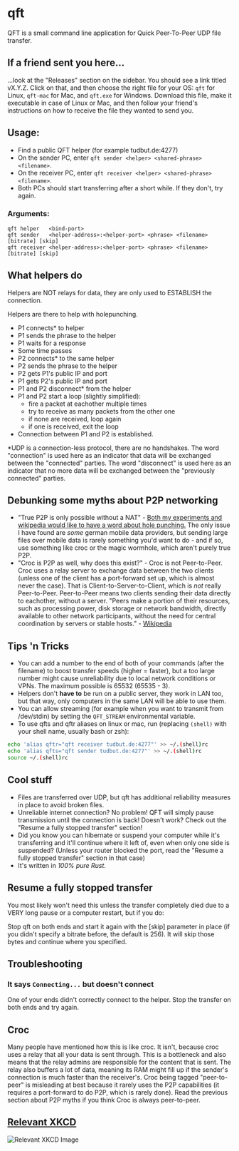 # qft
QFT is a small command line application for Quick Peer-To-Peer UDP file transfer.

## If a friend sent you here...

...look at the "Releases" section on the sidebar. You should see a link titled vX.Y.Z. Click on
that, and then choose the right file for your OS: `qft` for Linux, `qft-mac` for Mac, and `qft.exe`
for Windows. Download this file, make it executable in case of Linux or Mac, and then follow your 
friend's instructions on how to receive the file they wanted to send you.

## Usage:
- Find a public QFT helper (for example tudbut.de:4277)
- On the sender PC, enter `qft sender <helper> <shared-phrase> <filename>`.
- On the receiver PC, enter `qft receiver <helper> <shared-phrase> <filename>`.
- Both PCs should start transferring after a short while. If they don't, try again.

### Arguments:
```
qft helper   <bind-port>
qft sender   <helper-address>:<helper-port> <phrase> <filename> [bitrate] [skip]
qft receiver <helper-address>:<helper-port> <phrase> <filename> [bitrate] [skip]
```

## What helpers do

Helpers are NOT relays for data, they are only used to ESTABLISH the connection.

Helpers are there to help with holepunching.
- P1 connects\* to helper
- P1 sends the phrase to the helper
- P1 waits for a response
- Some time passes
- P2 connects\* to the same helper
- P2 sends the phrase to the helper
- P2 gets P1's public IP and port
- P1 gets P2's public IP and port
- P1 and P2 disconnect\* from the helper
- P1 and P2 start a loop (slightly simplified):
  - fire a packet at eachother multiple times
  - try to receive as many packets from the other one
  - if none are received, loop again
  - if one is received, exit the loop
- Connection between P1 and P2 is established.

\*UDP is a connection-less protocol, there are no handshakes. The word "connection" is used here as
an indicator that data will be exchanged between the "connected" parties. The word "disconnect" is used
here as an indicator that no more data will be exchanged between the "previously connected" parties.

## Debunking some myths about P2P networking

- "True P2P is only possible without a NAT" - [Both my experiments and wikipedia would like to have
  a word about hole punching.](https://en.wikipedia.org/wiki/UDP_hole_punching) The only issue I
  have found are *some* german mobile data providers, but sending large files over mobile data is
  rarely something you'd want to do - and if so, use something like croc or the magic wormhole,
  which aren't purely true P2P.
- "Croc is P2P as well, why does this exist?" - Croc is not Peer-to-Peer. Croc uses a relay server
  to exchange data between the two clients (unless one of the client has a port-forward set up,
  which is almost never the case). That is Client-to-Server-to-Client, which is *not* really
  Peer-to-Peer. Peer-to-Peer means two clients sending their data directly to eachother, without a
  server. "Peers make a portion of their resources, such as processing power, disk storage or
  network bandwidth, directly available to other network participants, without the need for central
  coordination by servers or stable hosts." -
  [Wikipedia](https://en.wikipedia.org/wiki/Peer-to-peer)

## Tips 'n Tricks
- You can add a number to the end of both of your commands (after the filename) to
  boost transfer speeds (higher = faster), but a too large number might cause unreliability
  due to local network conditions or VPNs. The maximum possible is 65532 (65535 - 3).
- Helpers don't **have to** be run on a public server, they work in LAN too, but that way, only
  computers in the same LAN will be able to use them.
- You can allow streaming (for example when you want to transmit from /dev/stdin) by setting
  the `QFT_STREAM` environmental variable.
- To use qfts and qftr aliases on linux or mac, run (replacing `(shell)` with your shell name,
  usually bash or zsh):
```sh
echo 'alias qftr="qft receiver tudbut.de:4277"' >> ~/.(shell)rc
echo 'alias qfts="qft sender tudbut.de:4277"' >> ~/.(shell)rc
source ~/.(shell)rc
```

## Cool stuff
- Files are transferred over UDP, but qft has additional reliability measures in place to avoid
  broken files.
- Unreliable internet connection? No problem! QFT will simply pause transmission until the
  connection is back! Doesn't work? Check out the "Resume a fully stopped transfer" section!
- Did you know you can hibernate or suspend your computer while it's transferring and it'll continue
  where it left of, even when only one side is suspended? (Unless your router blocked the port, read 
  the "Resume a fully stopped transfer" section in that case)
- It's written in *100% pure Rust*.

## Resume a fully stopped transfer
You most likely won't need this unless the transfer completely died due to a VERY long pause or a
computer restart, but if you do:

Stop qft on both ends and start it again with the [skip] parameter in place (if you didn't specify a
bitrate before, the default is 256). It will skip those bytes and continue where you specified.

## Troubleshooting

### It says `Connecting...` but doesn't connect
One of your ends didn't correctly connect to the helper. Stop the transfer on both ends
and try again.

## Croc

Many people have mentioned how this is like croc. It isn't, because croc uses a relay that all your
data is sent through. This is a bottleneck and also means that the relay admins are responsible for
the content that is sent. The relay also buffers a lot of data, meaning its RAM might fill up if the
sender's connection is much faster than the receiver's. Croc being tagged "peer-to-peer" is
misleading at best because it rarely uses the P2P capabilities (it requires a port-forward to do
P2P, which is rarely done). Read the previous section about P2P myths if you think Croc is always
peer-to-peer.

## [Relevant XKCD](https://xkcd.com/949)

![Relevant XKCD Image](https://imgs.xkcd.com/comics/file_transfer.png)
